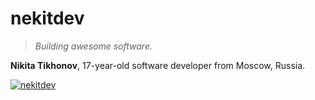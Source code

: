 # nekitdev

> *Building awesome software.*

**Nikita Tikhonov**, 17-year-old software developer from Moscow, Russia.

[![nekitdev][stats]][nekitdev]

[nekitdev]: https://nekit.dev/
[stats]: https://github-readme-stats.vercel.app/api?username=nekitdev&include_all_commits=true&hide=contribs&theme=github_dark&show_icons=true&custom_title=nekitdev
